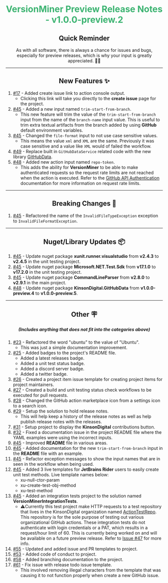 <h1 align="center" style='color:mediumseagreen;font-weight:bold'>
    VersionMiner Preview Release Notes - v1.0.0-preview.2
</h1>

<h2 align="center" style='font-weight:bold'>Quick Reminder</h2>

<div align="center">

As with all software, there is always a chance for issues and bugs, especially for preview releases, which is why your input is greatly appreciated. 🙏🏼
</div>

---

<h2 style="font-weight:bold" align="center">New Features ✨</h2>

1. [#17](https://github.com/KinsonDigital/VersionMiner/issues/17) - Added create issue link to action console output.
    - Clicking this link will take you directly to the **create issue** page for the project.
2. [#45](https://github.com/KinsonDigital/VersionMiner/issues/45) - Added a new input named `trim-start-from-branch`.
    - This new feature will trim the value of the `trim-start-from-branch` input from the name of the `branch-name` input value.  This is useful to trim extra textual artifacts from the branch added by using **GitHub** default environment variables.
3. [#45](https://github.com/KinsonDigital/VersionMiner/issues/45) - Changed the `file-format` input to not use case sensitive values.
    - This means the value `xml` and `XML` are the same.  Previously it was case sensitive and a value like `XML` would of failed the workflow.
4. [#49](https://github.com/KinsonDigital/VersionMiner/issues/49) - Replace built in `GitHubDataService` related code with the new library [GitHubData](https://github.com/KinsonDigital/GitHubData).
5. [#48](https://github.com/KinsonDigital/VersionMiner/issues/48) - Added new action input named `repo-token`.
    - This adds the ability for **VersionMiner** to be able to make authenticated requests so the request rate limits are not reached when the action is executed.  Refer to the [GitHub API Authentication](https://docs.github.com/en/rest/guides/getting-started-with-the-rest-api#authentication) documentation for more information on request rate limits.

---

<h2 style="font-weight:bold" align="center">Breaking Changes 🧨</h2>

1. [#45](https://github.com/KinsonDigital/VersionMiner/issues/45) - Refactored the name of the `InvalidFileTypeException` exception to `InvalidFileFormatException`.

---

<h2 style="font-weight:bold" align="center">Nuget/Library Updates 📦</h2>

1. [#45](https://github.com/KinsonDigital/VersionMiner/issues/45) - Update nuget package **xunit.runner.visualstudio** from **v2.4.3** to **v2.4.5** in the unit testing project.
2. [#45](https://github.com/KinsonDigital/VersionMiner/issues/45) - Update nuget package **Microsoft.NET.Test.Sdk** from **v17.1.0** to **v17.2.0** in the unit testing project.
3. [#45](https://github.com/KinsonDigital/VersionMiner/issues/45) - Update nuget package **CommandLineParser** from **v2.8.0** to **v2.9.1** in the main project.
4. [#48](https://github.com/KinsonDigital/VersionMiner/issues/48) - Update nuget package **KinsonDigital.GitHubData** from **v1.0.0-preview.4** to **v1.0.0-preview.5**.

---

<h2 style="font-weight:bold" align="center">Other 🪧</h2>
<h5 align="center">(Includes anything that does not fit into the categories above)</h5>

1. [#23](https://github.com/KinsonDigital/VersionMiner/issues/23) - Refactored the word "ubuntu" to the value of "Ubuntu".
    - This was just a simple documentation improvement.
2. [#25](https://github.com/KinsonDigital/VersionMiner/issues/25) - Added badges to the project's README file.
    - Added a latest releases badge.
    - Added a unit test status badge.
    - Added a discord server badge.
    - Added a twitter badge.
3. [#26](https://github.com/KinsonDigital/VersionMiner/issues/26) - Created a project item issue template for creating project items for project maintainers.
4. [#27](https://github.com/KinsonDigital/VersionMiner/issues/27) - Created a build and unit testing status check workflows to be executed for pull requests.
5. [#28](https://github.com/KinsonDigital/VersionMiner/issues/28) - Changed the GitHub action marketplace icon from a settings icon to a search icon.
6. [#29](https://github.com/KinsonDigital/VersionMiner/issues/29) - Setup the solution to hold release notes.
    - This will help keep a history of the release notes as well as help publish release notes with the releases.
7. [#31](https://github.com/KinsonDigital/VersionMiner/issues/31) - Setup project to display the **KinsonDigital** contributions button.
8. [#32](https://github.com/KinsonDigital/VersionMiner/issues/32) - Fixed a documentation issue in the project README file where the YAML examples were using the incorrect inputs.
9. [#45](https://github.com/KinsonDigital/VersionMiner/issues/45) - Improved **README** file in various areas.
10. [#45](https://github.com/KinsonDigital/VersionMiner/issues/45) - Added documentation for the new `trim-start-from-branch` input in the **README** file with an example.
11. [#45](https://github.com/KinsonDigital/VersionMiner/issues/45) - Refactor exception messages to show the input names that are in seen in the workflow when being used.
12. [#45](https://github.com/KinsonDigital/VersionMiner/issues/45) - Added 3 live templates for **JetBrains Rider** users to easily create unit test methods.  Live template names below:
    - xu-null-ctor-param
    - xu-create-test-obj-method
    - xu-test-method
13. [#45](https://github.com/KinsonDigital/VersionMiner/issues/45) - Added an integration tests project to the solution named **VersionMinerIntegrationTests**.
    - ⚠️Currently this test project make HTTP requests to a test repository that lives in the KinsonDigital organization named [ActionTestRepo](https://github.com/KinsonDigital/ActionTestRepo).  This repository is for the sole purpose of testing out various organizational GitHub actions.  These integration tests do not authenticate with login credentials or a PAT, which results in a request/hour limit of 60.  This is currently being worked on and will be available on a future preview release.  Refer to [Issue #47](https://github.com/KinsonDigital/VersionMiner/issues/47) for more info.
14. [#55](https://github.com/KinsonDigital/VersionMiner/issues/55) - Updated and added issue and PR templates to project.
15. [#53](https://github.com/KinsonDigital/VersionMiner/issues/53) - Added code of conduct to project.
16. [#58](https://github.com/KinsonDigital/VersionMiner/issues/58) - Added branching documentation to the project.
17. [#61](https://github.com/KinsonDigital/VersionMiner/issues/61) - Fix issue with release todo issue template.
    - This involved removing illegal characters from the template that was causing it to not function properly when create a new GitHub issue.
